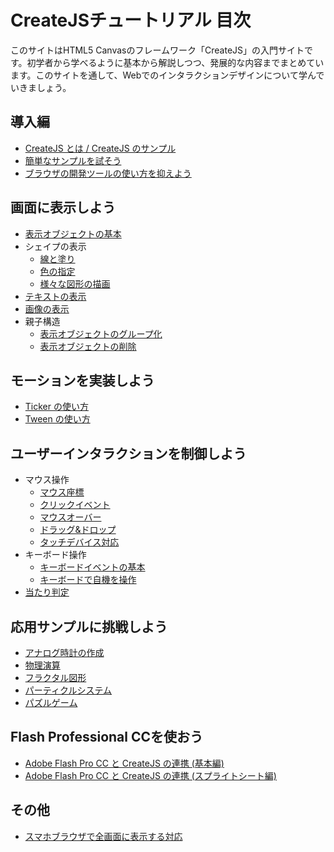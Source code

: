 # CreateJSチュートリアル 目次

このサイトはHTML5 Canvasのフレームワーク「CreateJS」の入門サイトです。初学者から学べるように基本から解説しつつ、発展的な内容までまとめています。このサイトを通して、Webでのインタラクションデザインについて学んでいきましょう。

## 導入編

- [CreateJS とは / CreateJS のサンプル](basic.md)
- [簡単なサンプルを試そう](quickstart.md)
- [ブラウザの開発ツールの使い方を抑えよう](debug.md)

## 画面に表示しよう

- [表示オブジェクトの基本](displayobject.md)
- シェイプの表示
  - [線と塗り](shape_fill_stroke.md)
  - [色の指定](shape_color.md)
  - [様々な図形の描画](shape_draw.md)
- [テキストの表示](text.md)
- [画像の表示](bitmap.md)
- 親子構造
  - [表示オブジェクトのグループ化](nest.md)
  - [表示オブジェクトの削除](displayobject_remove.md)

## モーションを実装しよう

- [Ticker の使い方](ticker.md)
- [Tween の使い方](tween.md)

## ユーザーインタラクションを制御しよう

- マウス操作
	- [マウス座標](mouse_xy.md)
	- [クリックイベント](mouse_click.md)
	- [マウスオーバー](mouse_over.md)
  - [ドラッグ&ドロップ](mouse_drag.md)
  - [タッチデバイス対応](mouse_touch.md)
- キーボード操作
  - [キーボードイベントの基本](keyboard_basic.md)
  - [キーボードで自機を操作](keyboard_ship.md)
- [当たり判定](hittest.md)

## 応用サンプルに挑戦しよう

- [アナログ時計の作成](clock.md)
- [物理演算](ball.md)
- [フラクタル図形](fractal.md)
- [パーティクルシステム](particle.md)
- [パズルゲーム](game_pazzle.md)

## Flash Professional CCを使おう

- [Adobe Flash Pro CC と CreateJS の連携 (基本編)](adobe_animate.md)
- [Adobe Flash Pro CC と CreateJS の連携 (スプライトシート編)](adobe_animate_spritesheet.md)


## その他

- [スマホブラウザで全画面に表示する対応](fullscreen.md)
